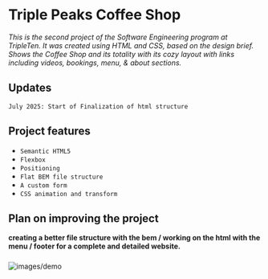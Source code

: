 # Triple Peaks Coffee Shop

_This is the second project of the Software Engineering program at TripleTen. It was created using HTML and CSS, based on the design brief. Shows the Coffee Shop and its totality with its cozy layout with links including videos, bookings, menu, & about sections._

## Updates

`July 2025: Start of Finalization of html structure`

## Project features

- `Semantic HTML5`
- `Flexbox`
- `Positioning`
- `Flat BEM file structure`
- `A custom form`
- `CSS animation and transform`

## Plan on improving the project

**creating a better file structure with the bem / working on the html with the menu / footer for a complete and detailed website.**

###

![images/demo](./images/demo/image.png)
